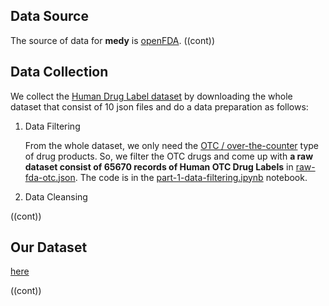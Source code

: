 ## Data Source 

The source of data for **medy** is [openFDA](https://open.fda.gov/). ((cont))

## Data Collection 

We collect the [Human Drug Label dataset](https://open.fda.gov/data/downloads/) by downloading the whole dataset that consist of 10 json files and do a data preparation as follows: 

1. Data Filtering

   From the whole dataset, we only need the [OTC / over-the-counter](https://www.fda.gov/drugs/information-consumers-and-patients-drugs/otc-drug-facts-label) type of drug products. So, we filter the OTC drugs and come up with **a raw dataset consist of 65670 records of Human OTC Drug Labels** in [raw-fda-otc.json](https://drive.google.com/drive/folders/1NuOK6hWEDek11kFARszu9K9O8icySx_I?usp=sharing). The code is in the [part-1-data-filtering.ipynb](https://github.com/cahyaasrini/bangkit-medy/blob/main/dataset/part-1-data-filtering.ipynb) notebook. 

2. Data Cleansing 
  
  ((cont))


## Our Dataset 

[here](https://www.kaggle.com/cahyaasrini/openfda-human-otc-drug-labels) 

((cont))
